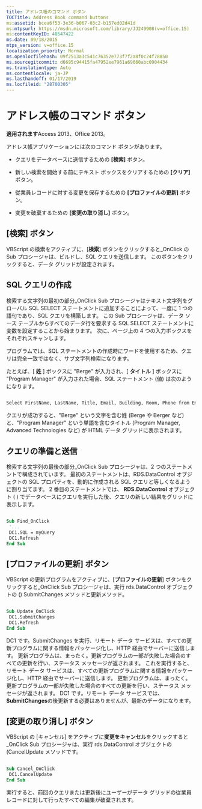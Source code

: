 ```yaml
---
title: アドレス帳のコマンド ボタン
TOCTitle: Address Book command buttons
ms:assetid: bcea6f53-3e36-b067-03c2-b157ed02d41d
ms:mtpsurl: https://msdn.microsoft.com/library/JJ249908(v=office.15)
ms:contentKeyID: 48547422
ms.date: 09/18/2015
mtps_version: v=office.15
localization_priority: Normal
ms.openlocfilehash: 09f2513a3c541c76352e773f7f2a8f0c24f78850
ms.sourcegitcommit: d6695c94415fa47952ee7961a69660abc0904434
ms.translationtype: Auto
ms.contentlocale: ja-JP
ms.lasthandoff: 01/17/2019
ms.locfileid: "28700305"
---
```

# <a name="address-book-command-buttons"></a>アドレス帳のコマンド ボタン


**適用されます**Access 2013、Office 2013。


アドレス帳アプリケーションには次のコマンド ボタンがあります。

- クエリをデータベースに送信するための **[検索]** ボタン。

- 新しい検索を開始する前にテキスト ボックスをクリアするための **[クリア]** ボタン。

- 従業員レコードに対する変更を保存するための  **[プロファイルの更新]** ボタン。

- 変更を破棄するための **[変更の取り消し]** ボタン。

## <a name="find-button"></a>[検索] ボタン

VBScript の検索をアクティブに、[**検索**] ボタンをクリックすると\_OnClick の Sub プロシージャは、ビルドし、SQL クエリを送信します。 このボタンをクリックすると、データ グリッドが設定されます。

## <a name="building-the-sql-query"></a>SQL クエリの作成

検索する文字列の最初の部分\_OnClick Sub プロシージャはテキスト文字列をグローバル SQL SELECT ステートメントに追加することによって、一度に 1 つの語句であり、SQL クエリを構築します。 この Sub プロシージャは、データ ソース テーブルからすべてのデータ行を要求する SQL SELECT ステートメントに変数を設定することから始まります。 次に、ページ上の 4 つの入力ボックスをそれぞれスキャンします。

プログラムでは、SQL ステートメントの作成時にワードを使用するため、クエリは完全一致ではなく、サブ文字列検索になります。

たとえば、[ **姓** ] ボックスに "Berge" が入力され、[ **タイトル** ] ボックスに "Program Manager" が入力された場合、SQL ステートメント (値) は次のようになります。

```vb 
 
Select FirstName, LastName, Title, Email, Building, Room, Phone from Employee where lastname like 'Berge%' and title like 'Program Manager%' 
```

クエリが成功すると、"Berge" という文字を含む姓 (Berge や Berger など) と、"Program Manager" という単語を含むタイトル (Program Manager, Advanced Technologies など) が HTML データ グリッドに表示されます。

## <a name="preparing-and-sending-the-query"></a>クエリの準備と送信

検索する文字列の最後の部分\_OnClick Sub プロシージャは、2 つのステートメントで構成されています。 最初のステートメントは、RDS.DataControl オブジェクトの SQL プロパティを、動的に作成される SQL クエリと等しくなるように割り当てます。 2 番目のステートメントでは、 **RDS.DataControl** オブジェクト ( ) でデータベースにクエリを実行した後、クエリの新しい結果をグリッドに表示します。

```vb 
 
Sub Find_OnClick 
 '... 
 DC1.SQL = myQuery 
 DC1.Refresh 
End Sub 
```

## <a name="update-profile-button"></a>[プロファイルの更新] ボタン

VBScript の更新プログラムをアクティブに、[**プロファイルの更新**] ボタンをクリックすると\_OnClick Sub プロシージャは、実行 rds.DataControl オブジェクトの () SubmitChanges メソッドと更新メソッド。

```vb 
 
Sub Update_OnClick 
 DC1.SubmitChanges 
 DC1.Refresh 
End Sub 
```

DC1 です。SubmitChanges を実行、リモート データ サービスは、すべての更新プログラムに関する情報をパッケージ化し、HTTP 経由でサーバーに送信します。 更新プログラムは、まったく。更新プログラムの一部が失敗した場合のすべての更新を行い、ステータス メッセージが返されます。 これを実行すると、リモート データ サービスは、すべての更新プログラムに関する情報をパッケージ化し、HTTP 経由でサーバーに送信します。 更新プログラムは、まったく。更新プログラムの一部が失敗した場合のすべての更新を行い、ステータス メッセージが返されます。 DC1 です。リモート データ サービスでは、 **SubmitChanges**の後更新する必要はありませんが、最新のデータになります。

## <a name="cancel-changes-button"></a>[変更の取り消し] ボタン

VBScript の [キャンセル] をアクティブに**変更をキャンセル**をクリックすると\_OnClick Sub プロシージャは、実行 rds.DataControl オブジェクトの (CancelUpdate メソッドです。

```vb 
 
Sub Cancel_OnClick 
 DC1.CancelUpdate 
End Sub 
```

実行すると、前回のクエリまたは更新後にユーザーがデータ グリッドの従業員レコードに対して行ったすべての編集が破棄されます。

